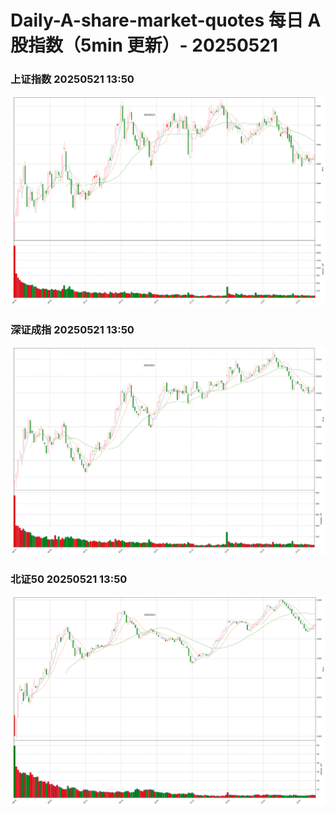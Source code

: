 
# Daily-A-share-market-quotes 每日 A 股指数（5min 更新）- 20250521

### 上证指数 20250521 13:50
![](./fig/2025/5/20250521-sh000001.png)

### 深证成指 20250521 13:50
![](./fig/2025/5/20250521-sz399001.png)

### 北证50 20250521 13:50
![](./fig/2025/5/20250521-bj899050.png)
